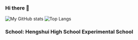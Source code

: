 ### Hi there 👋

![My GitHub stats](https://github-readme-stats.vercel.app/api?username=yuanzhidao&show_icons=true)
![Top Langs](https://github-readme-stats.vercel.app/api/top-langs/?username=yuanzhidao)

### School: Hengshui High School Experimental School

<!--
**yuanzhidao/yuanzhidao** is a ✨ _special_ ✨ repository because its `README.md` (this file) appears on your GitHub profile.

Here are some ideas to get you started:

- 🔭 I’m currently working on ...
- 🌱 I’m currently learning ...
- 👯 I’m looking to collaborate on ...
- 🤔 I’m looking for help with ...
- 💬 Ask me about ...
- 📫 How to reach me: ...
- 😄 Pronouns: ...
- ⚡ Fun fact: ...
-->
